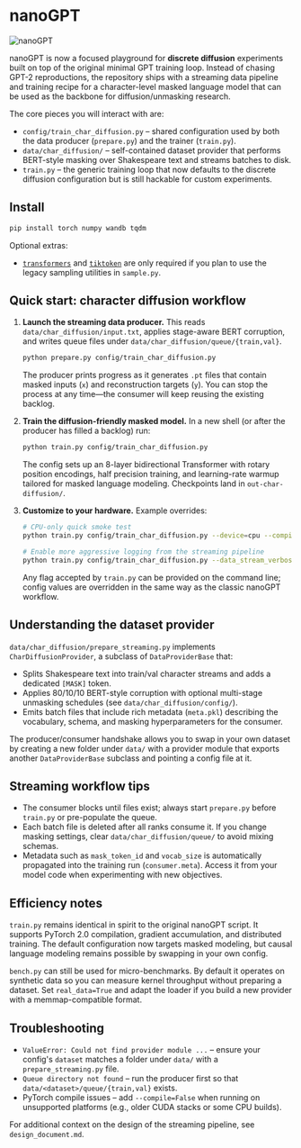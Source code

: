 # nanoGPT

![nanoGPT](assets/nanogpt.jpg)

nanoGPT is now a focused playground for **discrete diffusion** experiments built on top of the original minimal GPT training loop. Instead of chasing GPT-2 reproductions, the repository ships with a streaming data pipeline and training recipe for a character-level masked language model that can be used as the backbone for diffusion/unmasking research.

The core pieces you will interact with are:

- `config/train_char_diffusion.py` – shared configuration used by both the data producer (`prepare.py`) and the trainer (`train.py`).
- `data/char_diffusion/` – self-contained dataset provider that performs BERT-style masking over Shakespeare text and streams batches to disk.
- `train.py` – the generic training loop that now defaults to the discrete diffusion configuration but is still hackable for custom experiments.

## Install

```sh
pip install torch numpy wandb tqdm
```

Optional extras:

- [`transformers`](https://github.com/huggingface/transformers) and [`tiktoken`](https://github.com/openai/tiktoken) are only required if you plan to use the legacy sampling utilities in `sample.py`.

## Quick start: character diffusion workflow

1. **Launch the streaming data producer.** This reads `data/char_diffusion/input.txt`, applies stage-aware BERT corruption, and writes queue files under `data/char_diffusion/queue/{train,val}`.

    ```sh
    python prepare.py config/train_char_diffusion.py
    ```

    The producer prints progress as it generates `.pt` files that contain masked inputs (`x`) and reconstruction targets (`y`). You can stop the process at any time—the consumer will keep reusing the existing backlog.

2. **Train the diffusion-friendly masked model.** In a new shell (or after the producer has filled a backlog) run:

    ```sh
    python train.py config/train_char_diffusion.py
    ```

    The config sets up an 8-layer bidirectional Transformer with rotary position encodings, half precision training, and learning-rate warmup tailored for masked language modeling. Checkpoints land in `out-char-diffusion/`.

3. **Customize to your hardware.** Example overrides:

    ```sh
    # CPU-only quick smoke test
    python train.py config/train_char_diffusion.py --device=cpu --compile=False --batch_size=4 --block_size=128

    # Enable more aggressive logging from the streaming pipeline
    python train.py config/train_char_diffusion.py --data_stream_verbose=True
    ```

    Any flag accepted by `train.py` can be provided on the command line; config values are overridden in the same way as the classic nanoGPT workflow.

## Understanding the dataset provider

`data/char_diffusion/prepare_streaming.py` implements `CharDiffusionProvider`, a subclass of `DataProviderBase` that:

- Splits Shakespeare text into train/val character streams and adds a dedicated `[MASK]` token.
- Applies 80/10/10 BERT-style corruption with optional multi-stage unmasking schedules (see `data/char_diffusion/config/`).
- Emits batch files that include rich metadata (`meta.pkl`) describing the vocabulary, schema, and masking hyperparameters for the consumer.

The producer/consumer handshake allows you to swap in your own dataset by creating a new folder under `data/` with a provider module that exports another `DataProviderBase` subclass and pointing a config file at it.

## Streaming workflow tips

- The consumer blocks until files exist; always start `prepare.py` before `train.py` or pre-populate the queue.
- Each batch file is deleted after all ranks consume it. If you change masking settings, clear `data/char_diffusion/queue/` to avoid mixing schemas.
- Metadata such as `mask_token_id` and `vocab_size` is automatically propagated into the training run (`consumer.meta`). Access it from your model code when experimenting with new objectives.

## Efficiency notes

`train.py` remains identical in spirit to the original nanoGPT script. It supports PyTorch 2.0 compilation, gradient accumulation, and distributed training. The default configuration now targets masked modeling, but causal language modeling remains possible by swapping in your own config.

`bench.py` can still be used for micro-benchmarks. By default it operates on synthetic data so you can measure kernel throughput without preparing a dataset. Set `real_data=True` and adapt the loader if you build a new provider with a memmap-compatible format.

## Troubleshooting

- `ValueError: Could not find provider module ...` – ensure your config's `dataset` matches a folder under `data/` with a `prepare_streaming.py` file.
- `Queue directory not found` – run the producer first so that `data/<dataset>/queue/{train,val}` exists.
- PyTorch compile issues – add `--compile=False` when running on unsupported platforms (e.g., older CUDA stacks or some CPU builds).

For additional context on the design of the streaming pipeline, see `design_document.md`.
